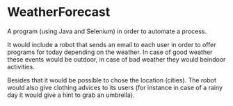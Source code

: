 # WeatherForecast

A program (using Java and Selenium) in order to automate a process.

It would include a robot that sends an email to each user in order to offer programs for today depending on the weather.
In case of good weather these events would be outdoor, in case of bad weather they would beindoor activities.

Besides that it would be possible to chose the location (cities). The robot would also give clothing advices to its users (for instance in case of a rainy day it would give a hint to grab an umbrella).
